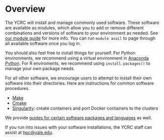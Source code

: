 # Overview

The YCRC will install and manage commonly used software. These software are available as modules, which allow you to add or remove different combinations and versions of software to your environment as needed. See [our module guide](modules) for more info. You can run `module avail` to page through all available software once you log in.

You should also feel free to install things for yourself. For Python environments, we recommend using a virtual environment in [Anaconda Python](guides/conda). For R enviroments, we recommend using `install.packages()` to manage your own package needs.

For all other software, we encourage users to attempt to install their own software into their directories. Here are instructions for common software procedures.

- [Make](/clusters-at-yale/applications/compile/#autotools-configuremake)
- [Cmake](/clusters-at-yale/applications/compile/#cmake)
- [Singularity](/clusters-at-yale/guides/singularity): create containers and port Docker containers to the clusters

We provide [guides for certain software packages and languages](guides) as well.

If you run into issues with your software installations, the YCRC staff can assist at hpc@yale.edu.
